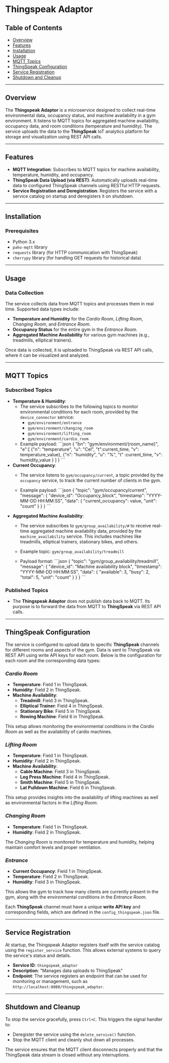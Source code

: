 # Thingspeak Adaptor 

## Table of Contents
- [Overview](#overview)
- [Features](#features)
- [Installation](#installation)
- [Usage](#usage)
- [MQTT Topics](#mqtt-topics)
- [ThingSpeak Configuration](#thingspeak-configuration)
- [Service Registration](#service-registration)
- [Shutdown and Cleanup](#shutdown-and-cleanup)

---

## Overview
The **Thingspeak Adaptor** is a microservice designed to collect real-time environmental data, occupancy status, and machine availability in a gym environment. It listens to MQTT topics for aggregated machine availability, occupancy data, and room conditions (temperature and humidity). The service uploads the data to the **ThingSpeak** IoT analytics platform for storage and visualization using REST API calls.

---

## Features
- **MQTT Integration**: Subscribes to MQTT topics for machine availability, temperature, humidity, and occupancy.
- **ThingSpeak Data Upload (via REST)**: Automatically uploads real-time data to configured ThingSpeak channels using RESTful HTTP requests.
- **Service Registration and Deregistration**: Registers the service with a service catalog on startup and deregisters it on shutdown.

---

## Installation

### Prerequisites
- Python 3.x
- `paho-mqtt` library
- `requests` library (for HTTP communication with ThingSpeak)
- `cherrypy` library (for handling GET requests for historical data)

---

## Usage

### Data Collection
The service collects data from MQTT topics and processes them in real time. Supported data types include:
- **Temperature and Humidity** for the *Cardio Room*, *Lifting Room*, *Changing Room*, and *Entrance Room*.
- **Occupancy Status** for the entire gym in the *Entrance Room*.
- **Aggregated Machine Availability** for various gym machines (e.g., treadmills, elliptical trainers).

Once data is collected, it is uploaded to ThingSpeak via REST API calls, where it can be visualized and analyzed.

---

## MQTT Topics

### Subscribed Topics
- **Temperature & Humidity**:
  - The service subscribes to the following topics to monitor environmental conditions for each room, provided by the `device_connector` service:
    - `gym/environment/entrance`
    - `gym/environment/changing_room`
    - `gym/environment/lifting_room`
    - `gym/environment/cardio_room`
  - Example payload:
  \```json
  {
    "bn": "gym/environment/{room_name}",
    "e":[
      {"n": "temperature",
       "u": "Cel",
       "t":current_time,
       "v": temperature_value},
      {"n": "humidity",
       "u": "%",
       "t" :current_time,
       "v": humidity_value
      } 
    ]
  }
  \```
- **Current Occupancy**:
  - The service listens to `gym/occupancy/current`, a topic provided by the `occupancy` service, to track the current number of clients in the gym.

  - Example payload:
  \```json
  {
    "topic": "gym/occupancy/current",
    "message": {
      "device_id": "Occupancy_block",
      "timestamp": "YYYY-MM-DD HH:MM:SS",
      "data": {
        "current_occupancy": value,
        "unit": "count"
      }
    }
  }
  \```
- **Aggregated Machine Availability**:
  - The service subscribes to `gym/group_availability/#` to receive real-time aggregated machine availability data, provided by the `machine_availability` service. This includes machines like treadmills, elliptical trainers, stationary bikes, and others.

  - Example topic: `gym/group_availability/treadmill`
  - Payload format:
    \```json
    {
      "topic": "gym/group_availability/treadmill",
      "message": {
        "device_id": "Machine availability block",
        "timestamp": "YYYY-MM-DD HH:MM:SS",
        "data": {
          "available": 3,
          "busy": 2,
          "total": 5,
          "unit": "count"
        }
      }
    }
    \```
### Published Topics
- The **Thingspeak Adaptor** does not publish data back to MQTT. Its purpose is to forward the data from MQTT to **ThingSpeak** via REST API calls.

---

## ThingSpeak Configuration

The service is configured to upload data to specific **ThingSpeak** channels for different rooms and aspects of the gym. Data is sent to ThingSpeak via REST API using write API keys for each room. Below is the configuration for each room and the corresponding data types:

### *Cardio Room*
- **Temperature**: Field 1 in ThingSpeak.
- **Humidity**: Field 2 in ThingSpeak.
- **Machine Availability**:
  - **Treadmill**: Field 3 in ThingSpeak.
  - **Elliptical Trainer**: Field 4 in ThingSpeak.
  - **Stationary Bike**: Field 5 in ThingSpeak.
  - **Rowing Machine**: Field 6 in ThingSpeak.

This setup allows monitoring the environmental conditions in the *Cardio Room* as well as the availability of cardio machines.

### *Lifting Room*
- **Temperature**: Field 1 in ThingSpeak.
- **Humidity**: Field 2 in ThingSpeak.
- **Machine Availability**:
  - **Cable Machine**: Field 3 in ThingSpeak.
  - **Leg Press Machine**: Field 4 in ThingSpeak.
  - **Smith Machine**: Field 5 in ThingSpeak.
  - **Lat Pulldown Machine**: Field 6 in ThingSpeak.

This setup provides insights into the availability of lifting machines as well as environmental factors in the *Lifting Room*.

### *Changing Room*
- **Temperature**: Field 1 in ThingSpeak.
- **Humidity**: Field 2 in ThingSpeak.

The *Changing Room* is monitored for temperature and humidity, helping maintain comfort levels and proper ventilation.

### *Entrance*
- **Current Occupancy**: Field 1 in ThingSpeak.
- **Temperature**: Field 2 in ThingSpeak.
- **Humidity**: Field 3 in ThingSpeak.

This allows the gym to track how many clients are currently present in the gym, along with the environmental conditions in the *Entrance Room*.

Each **ThingSpeak** channel must have a unique **write API key** and corresponding fields, which are defined in the `config_thingspeak.json` file.

---

## Service Registration

At startup, the Thingspeak Adaptor registers itself with the service catalog using the `register_service` function. This allows external systems to query the service's status and details.

- **Service ID**: `thingspeak_adaptor`
- **Description**: "Manages data uploads to ThingSpeak"
- **Endpoint**: The service registers an endpoint that can be used for monitoring or management, such as `http://localhost:8080/thingspeak_adaptor`.

---

## Shutdown and Cleanup

To stop the service gracefully, press `Ctrl+C`. This triggers the signal handler to:
- Deregister the service using the `delete_service()` function.
- Stop the MQTT client and cleanly shut down all processes.

The service ensures that the MQTT client disconnects properly and that the ThingSpeak data stream is closed without any interruptions.


